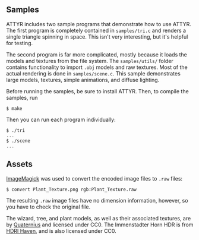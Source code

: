 ## Samples

ATTYR includes two sample programs that demonstrate how to use ATTYR. The first program is completely contained in `samples/tri.c` and renders a single triangle spinning in space. This isn't very interesting, but it's helpful for testing.

The second program is far more complicated, mostly because it loads the models and textures from the file system. The `samples/utils/` folder contains functionality to import `.obj` models and raw textures. Most of the actual rendering is done in `samples/scene.c`. This sample demonstrates large models, textures, simple animations, and diffuse lighting.

Before running the samples, be sure to install ATTYR. Then, to compile the samples, run

```
$ make
```

Then you can run each program individually:

```
$ ./tri
...
$ ./scene
...
```

## Assets

[ImageMagick](https://github.com/ImageMagick/ImageMagick) was used to convert the encoded image files to `.raw` files:

```
$ convert Plant_Texture.png rgb:Plant_Texture.raw
```
The resulting `.raw` image files have no dimension information, however, so you have to check the original file.

The wizard, tree, and plant models, as well as their associated textures, are by [Quaternius](https://www.patreon.com/quaternius) and licensed under CC0. The Immenstadter Horn HDR is from [HDRI Haven](https://hdrihaven.com), and is also licensed under CC0.
